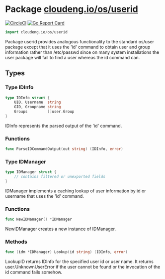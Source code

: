 # Package [cloudeng.io/os/userid](https://pkg.go.dev/cloudeng.io/os/userid?tab=doc)
[![CircleCI](https://circleci.com/gh/cloudengio/go.gotools.svg?style=svg)](https://circleci.com/gh/cloudengio/go.gotools) [![Go Report Card](https://goreportcard.com/badge/cloudeng.io/os/userid)](https://goreportcard.com/report/cloudeng.io/os/userid)

```go
import cloudeng.io/os/userid
```

Package userid provides analogous functionality to the standard os/user
package except that it uses the 'id' command to obtain user and group
information rather than /etc/passwd since on many system installations the
user package will fail to find a user whereas the id command can.

## Types
### Type IDInfo
```go
type IDInfo struct {
	UID, Username  string
	GID, Groupname string
	Groups         []user.Group
}
```
IDInfo represents the parsed output of the 'id' command.

### Functions

```go
func ParseIDCommandOutput(out string) (IDInfo, error)
```




### Type IDManager
```go
type IDManager struct {
	// contains filtered or unexported fields
}
```
IDManager implements a caching lookup of user information by id or username
that uses the 'id' command.

### Functions

```go
func NewIDManager() *IDManager
```
NewIDManager creates a new instance of IDManager.



### Methods

```go
func (idm *IDManager) Lookup(id string) (IDInfo, error)
```
LookupID returns IDInfo for the specified user id or user name. It returns
user.UnknownUserError if the user cannot be found or the invocation of the
id command fails somehow.







